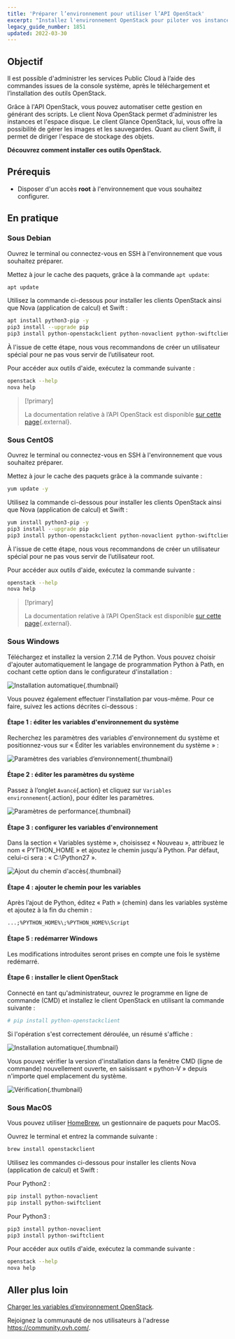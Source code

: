 ```yaml
---
title: 'Préparer l’environnement pour utiliser l’API OpenStack'
excerpt: "Installez l'environnement OpenStack pour piloter vos instances via API"
legacy_guide_number: 1851
updated: 2022-03-30
---
```


## Objectif

Il est possible d'administrer les services Public Cloud à l’aide des commandes issues de la console système, après le téléchargement et l’installation des outils OpenStack.

Grâce à l'API OpenStack, vous pouvez automatiser cette gestion en générant des scripts. Le client Nova OpenStack permet d'administrer les instances et l'espace disque. Le client Glance OpenStack, lui, vous offre la possibilité de gérer les images et les sauvegardes. Quant au client Swift, il permet de diriger l'espace de stockage des objets.

**Découvrez comment installer ces outils OpenStack.**

## Prérequis

- Disposer d'un accès **root** à l'environnement que vous souhaitez configurer.

## En pratique

### Sous Debian

Ouvrez le terminal ou connectez-vous en SSH à l'environnement que vous souhaitez préparer.

Mettez à jour le cache des paquets, grâce à la commande `apt update`:

```sh
apt update
```

Utilisez la commande ci-dessous pour installer les clients OpenStack ainsi que Nova (application de calcul) et Swift :

```sh
apt install python3-pip -y
pip3 install --upgrade pip
pip3 install python-openstackclient python-novaclient python-swiftclient
```

À l'issue de cette étape, nous vous recommandons de créer un utilisateur spécial pour ne pas vous servir de l’utilisateur root.

Pour accéder aux outils d'aide, exécutez la commande suivante :

```sh
openstack --help
nova help
```

> [!primary]
>
> La documentation relative à l’API OpenStack est disponible [sur cette page](https://docs.openstack.org/python-openstackclient/latest/){.external}.
>

### Sous CentOS

Ouvrez le terminal ou connectez-vous en SSH à l'environnement que vous souhaitez préparer.

Mettez à jour le cache des paquets grâce à la commande suivante :

```sh
yum update -y
```

Utilisez la commande ci-dessous pour installer les clients OpenStack ainsi que Nova (application de calcul) et Swift :

```sh
yum install python3-pip -y
pip3 install --upgrade pip
pip3 install python-openstackclient python-novaclient python-swiftclient
```

À l'issue de cette étape, nous vous recommandons de créer un utilisateur spécial pour ne pas vous servir de l’utilisateur root.

Pour accéder aux outils d'aide, exécutez la commande suivante :

```sh
openstack --help
nova help
```

> [!primary]
>
> La documentation relative à l’API OpenStack est disponible [sur cette page](https://docs.openstack.org/python-openstackclient/latest/){.external}.
>

### Sous Windows

Téléchargez et installez la version 2.7.14 de Python. Vous pouvez choisir d'ajouter automatiquement le langage de programmation Python à Path, en cochant cette option dans le configurateur d'installation :

![Installation automatique](images/1_preparation_openstack_environment_windows.png){.thumbnail}

Vous pouvez également effectuer l'installation par vous-même. Pour ce faire, suivez les actions décrites ci-dessous :

#### Étape 1 : éditer les variables d'environnement du système

Recherchez les paramètres des variables d'environnement du système et positionnez-vous sur « Éditer les variables environnement du système » :

![Paramètres des variables d’environnement ](images/2_preparation_openstack_environment_windows.png){.thumbnail}

#### Étape 2 : éditer les paramètres du système

Passez à l’onglet `Avancé`{.action} et cliquez sur `Variables environnement`{.action}, pour éditer les paramètres.

![Paramètres de performance](images/3_preparation_openstack_environment_windows.png){.thumbnail}

#### Étape 3 : configurer les variables d'environnement

Dans la section « Variables système », choisissez « Nouveau », attribuez le nom « PYTHON_HOME » et ajoutez le chemin jusqu'à Python. Par défaut, celui-ci sera : « C:\Python27 ».

![Ajout du chemin d'accès](images/4_edit_system_variables.png){.thumbnail}

#### Étape 4 : ajouter le chemin pour les variables

Après l’ajout de Python, éditez « Path » (chemin) dans les variables système et ajoutez à la fin du chemin :

`...;%PYTHON_HOME%\;%PYTHON_HOME%\Script`

#### Étape 5 : redémarrer Windows

Les modifications introduites seront prises en compte une fois le système redémarré.

#### Étape 6 : installer le client OpenStack

Connecté en tant qu'administrateur, ouvrez le programme en ligne de commande (CMD) et installez le client OpenStack en utilisant la commande suivante :

```sh
# pip install python-openstackclient
```

Si l'opération s'est correctement déroulée, un résumé s'affiche :

![Installation automatique](images/5_preparation_openstack_environment_windows.png){.thumbnail}

Vous pouvez vérifier la version d'installation dans la fenêtre CMD (ligne de commande) nouvellement ouverte, en saisissant « python-V » depuis n'importe quel emplacement du système.

![Vérification](images/6_preparation_openstack_environment_windows.png){.thumbnail}

### Sous MacOS

Vous pouvez utiliser [HomeBrew](https://brew.sh), un gestionnaire de paquets pour MacOS.

Ouvrez le terminal et entrez la commande suivante :

```bash
brew install openstackclient
```

Utilisez les commandes ci-dessous pour installer les clients Nova (application de calcul) et Swift :

Pour Python2 :

```sh
pip install python-novaclient
pip install python-swiftclient
```

Pour Python3 :

```sh
pip3 install python-novaclient
pip3 install python-swiftclient
```

Pour accéder aux outils d'aide, exécutez la commande suivante :

```sh
openstack --help
nova help
```

## Aller plus loin

[Charger les variables d’environnement OpenStack](/pages/public_cloud/compute/loading_openstack_environment_variables).

Rejoignez la communauté de nos utilisateurs à l'adresse <https://community.ovh.com/>.

